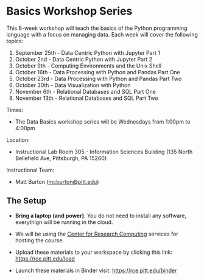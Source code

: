 # Basics Workshop Series

This 8-week workshop will teach the basics of the Python programming language with a focus on managing data. Each week will cover the following topics:

1. September 25th - Data Centric Python with Jupyter Part 1
1. October 2nd - Data Centric Python with Jupyter Part 2
1. October 9th - Computing Environments and the Unix Shell
1. October 16th - Data Processing with Python and Pandas Part One
1. October 23rd - Data Processing with Python and Pandas Part Two
1. October 30th - Data Visualization with Python
1. November 6th - Relational Databases and SQL Part One
1. November 13th - Relational Databases and SQL Part Two

Times:

* The Data Basics workshop series will be Wednesdays from 1:00pm to 4:00pm

Location:

* Instructional Lab Room 305 - Information Sciences Building (135 North Bellefield Ave, Pittsburgh, PA 15260)


Instructional Team:

- Matt Burton (mcburton@pitt.edu)


## The Setup

* **Bring a laptop (and power)**. You do not need to install any software, everythign will be running in the cloud.
* We will be using the [Center for Research Computing](https://crc.pitt.edu/) services for hosting the course.
* Upload these materials to your workspace by clicking this link: https://rce.pitt.edu/load


* Launch these materials in Binder visit: https://rce.pitt.edu/binder